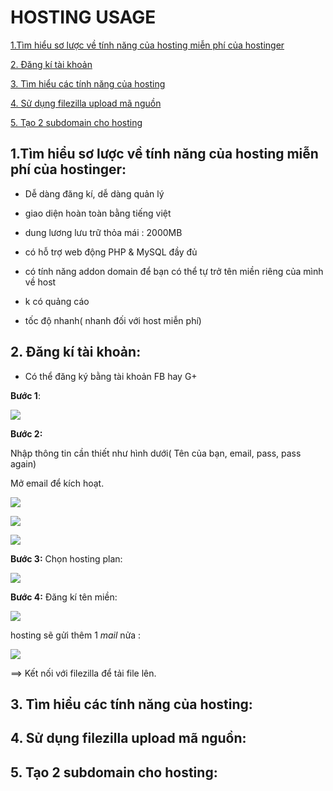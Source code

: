 # HOSTING USAGE

[1.Tìm hiểu sơ lược về tính năng của hosting miễn phí của hostinger](#1)

[2. Đăng kí tài khoản](#2)

[3. Tìm hiểu các tính năng của hosting](#3)

[4. Sử dụng filezilla upload mã nguồn](#4)

[5. Tạo 2 subdomain cho hosting](#5)

<a name="1"></a>
## 1.Tìm hiểu sơ lược về tính năng của hosting miễn phí của hostinger:

- Dễ dàng đăng kí, dễ dàng quản lý

- giao diện hoàn toàn bằng tiếng việt

- dung lương lưu trữ thỏa mái : 2000MB 

- có hỗ trợ web động PHP & MySQL đầy đủ

- có tính năng addon domain để bạn có thể tự trở tên miền riêng của mình về host

- k có quảng cáo

- tốc độ nhanh( nhanh đối với host miễn phí) 

<a name="2"></a>
## 2. Đăng kí tài khoản:

- Có thể đăng ký bằng tài khoản FB hay G+

**Bước 1**: 

![](http://i0.wp.com/mylop.edu.vn/wp-content/uploads/2015/04/dangky-hostinger.vn-b01.png?zoom=1.25&resize=476%2C92)</img>


**Bước 2:**

Nhập thông tin cần thiết như hình dưới( Tên của bạn, email, pass, pass again)

Mở email để kích hoạt.

![](http://i2.wp.com/mylop.edu.vn/wp-content/uploads/2015/04/dangky-hostinger.vn-b02.png?w=503)</img>

![](http://i2.wp.com/mylop.edu.vn/wp-content/uploads/2015/04/dangky-hostinger.vn-b03.png?w=665)</img>

![](http://i0.wp.com/mylop.edu.vn/wp-content/uploads/2015/04/dangky-hostinger.vn-b03-link.png?w=566)</img>

**Bước 3:** Chọn hosting plan:

![](http://i1.wp.com/mylop.edu.vn/wp-content/uploads/2015/04/dangky-hostinger.vn-b04.png?w=926)</img>

**Bước 4:** Đăng kí tên miền: 

![](http://i2.wp.com/mylop.edu.vn/wp-content/uploads/2015/04/dangky-hostinger.vn-b05.png?w=552)</img>

hosting sẽ gửi thêm 1 *mail* nửa : 

![](http://i1.wp.com/mylop.edu.vn/wp-content/uploads/2015/04/dangky-hostinger.vn-b05-mail.png?w=765)</img>

==> Kết nối với filezilla để tải file lên.

<a name="3"></a>
## 3. Tìm hiểu các tính năng của hosting:

<a name="4"></a>
## 4. Sử dụng filezilla upload mã nguồn:

<a name="2"></a>
## 5. Tạo 2 subdomain cho hosting:
